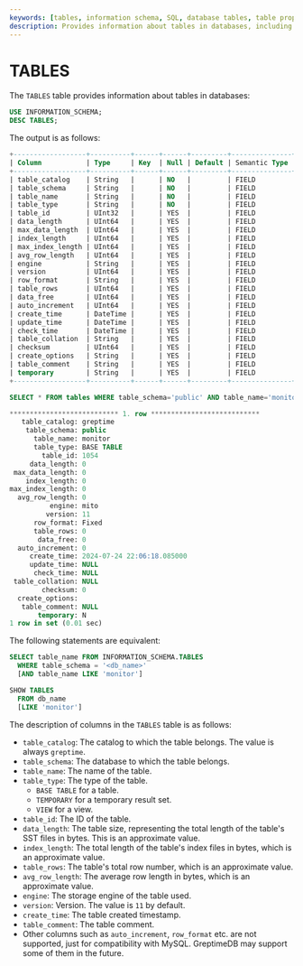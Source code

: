 ```yaml
---
keywords: [tables, information schema, SQL, database tables, table properties]
description: Provides information about tables in databases, including details about each table's catalog, schema, name, type, and other properties.
---
```


# TABLES

The `TABLES` table provides information about tables in databases:

```sql
USE INFORMATION_SCHEMA;
DESC TABLES;
```

The output is as follows:

```sql
+------------------+----------+------+------+---------+---------------+
| Column           | Type     | Key  | Null | Default | Semantic Type |
+------------------+----------+------+------+---------+---------------+
| table_catalog    | String   |      | NO   |         | FIELD         |
| table_schema     | String   |      | NO   |         | FIELD         |
| table_name       | String   |      | NO   |         | FIELD         |
| table_type       | String   |      | NO   |         | FIELD         |
| table_id         | UInt32   |      | YES  |         | FIELD         |
| data_length      | UInt64   |      | YES  |         | FIELD         |
| max_data_length  | UInt64   |      | YES  |         | FIELD         |
| index_length     | UInt64   |      | YES  |         | FIELD         |
| max_index_length | UInt64   |      | YES  |         | FIELD         |
| avg_row_length   | UInt64   |      | YES  |         | FIELD         |
| engine           | String   |      | YES  |         | FIELD         |
| version          | UInt64   |      | YES  |         | FIELD         |
| row_format       | String   |      | YES  |         | FIELD         |
| table_rows       | UInt64   |      | YES  |         | FIELD         |
| data_free        | UInt64   |      | YES  |         | FIELD         |
| auto_increment   | UInt64   |      | YES  |         | FIELD         |
| create_time      | DateTime |      | YES  |         | FIELD         |
| update_time      | DateTime |      | YES  |         | FIELD         |
| check_time       | DateTime |      | YES  |         | FIELD         |
| table_collation  | String   |      | YES  |         | FIELD         |
| checksum         | UInt64   |      | YES  |         | FIELD         |
| create_options   | String   |      | YES  |         | FIELD         |
| table_comment    | String   |      | YES  |         | FIELD         |
| temporary        | String   |      | YES  |         | FIELD         |
+------------------+----------+------+------+---------+---------------+
```

```sql
SELECT * FROM tables WHERE table_schema='public' AND table_name='monitor'\G
```

```sql
*************************** 1. row ***************************
   table_catalog: greptime
    table_schema: public
      table_name: monitor
      table_type: BASE TABLE
        table_id: 1054
     data_length: 0
 max_data_length: 0
    index_length: 0
max_index_length: 0
  avg_row_length: 0
          engine: mito
         version: 11
      row_format: Fixed
      table_rows: 0
       data_free: 0
  auto_increment: 0
     create_time: 2024-07-24 22:06:18.085000
     update_time: NULL
      check_time: NULL
 table_collation: NULL
        checksum: 0
  create_options:
   table_comment: NULL
       temporary: N
1 row in set (0.01 sec)
```

The following statements are equivalent:

```sql
SELECT table_name FROM INFORMATION_SCHEMA.TABLES
  WHERE table_schema = '<db_name>'
  [AND table_name LIKE 'monitor']

SHOW TABLES
  FROM db_name
  [LIKE 'monitor']
```

The description of columns in the `TABLES` table is as follows:

- `table_catalog`: The catalog to which the table belongs. The value is always `greptime`.
- `table_schema`: The database to which the table belongs.
- `table_name`: The name of the table.
- `table_type`: The type of the table.
  - `BASE TABLE`  for a table.
  - `TEMPORARY` for a temporary result set.
  - `VIEW`  for a view.
- `table_id`: The ID of the table.
- `data_length`: The table size, representing the total length of the table's SST files in bytes. This is an approximate value.
- `index_length`: The total length of the table's index files in bytes, which is an approximate value.
- `table_rows`: The table's total row number, which is an approximate value.
- `avg_row_length`: The average row length in bytes, which is an approximate value.
- `engine`: The storage engine of the table used.
- `version`:  Version. The value is `11` by default.
- `create_time`: The table created timestamp.
- `table_comment`: The table comment.
- Other columns such as `auto_increment`, `row_format` etc. are not supported, just for compatibility with MySQL. GreptimeDB may support some of them in the future.
